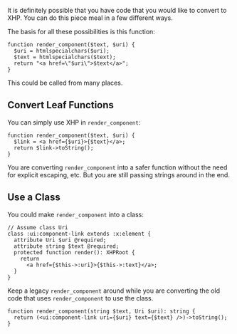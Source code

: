 It is definitely possible that you have code that you would like to convert to XHP. You can do this piece meal in a few different ways.

The basis for all these possibilities is this function:

```Hack
function render_component($text, $uri) {
  $uri = htmlspecialchars($uri);
  $text = htmlspecialchars($text);
  return "<a href=\"$uri\">$text</a>";
}
```

This could be called from many places.

## Convert Leaf Functions

You can simply use XHP in `render_component`:

```Hack
function render_component($text, $uri) {
  $link = <a href={$uri}>{$text}</a>;
  return $link->toString();
}
```

You are converting `render_component` into a safer function without the need for explicit escaping, etc. But you are still passing 
strings around in the end.

## Use a Class

You could make `render_component` into a class:

```Hack
// Assume class Uri
class :ui:component-link extends :x:element {
  attribute Uri $uri @required;
  attribute string $text @required;
  protected function render(): XHPRoot {
    return 
      <a href={$this->:uri}>{$this->:text}</a>;
  }
}
```

Keep a legacy `render_component` around while you are converting the old code that uses `render_component` to use the class.

```Hack
function render_component(string $text, Uri $uri): string {
  return (<ui:component-link uri={$uri} text={$text} />)->toString();
}
```
